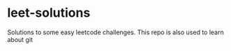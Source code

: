 # leet-solutions
Solutions to some easy leetcode challenges. This repo is also used to learn about git
